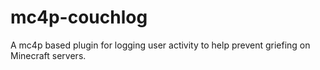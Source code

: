 mc4p-couchlog
=============

A mc4p based plugin for logging user activity to help prevent griefing on Minecraft servers. 
